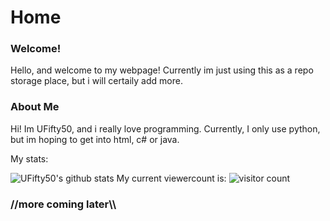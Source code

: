 # Home

### Welcome!

Hello, and welcome to my webpage! Currently im just using this as a repo storage place, but i will certaily add more.

### About Me

Hi! Im UFifty50, and i really love programming. Currently, I only use python, but im hoping to get into html, c# or java.

My stats:

![UFifty50's github stats](https://github-readme-stats.vercel.app/api?username=UFifty50&show_icons=true)
My current viewercount is:
![visitor count](https://profile-counter.glitch.me/UFifty50/count.svg)

### //more coming later\\\
